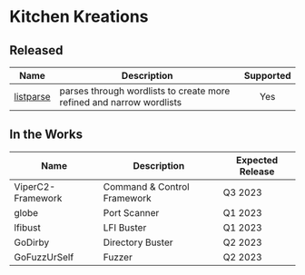 # Kitchen Kreations
## Released
| Name | Description | Supported |
| --- | --- | :---: | 
| [listparse](https://github.com/Kitchen-Kreations/listparse) | parses through wordlists to create more refined and narrow wordlists | Yes |

## In the Works
| Name | Description | Expected Release |
| --- | --- | --- |
| ViperC2-Framework | Command & Control Framework | Q3 2023 |
| globe | Port Scanner | Q1 2023 |
| lfibust | LFI Buster | Q1 2023 |
| GoDirby | Directory Buster | Q2 2023 |
| GoFuzzUrSelf | Fuzzer | Q2 2023 |
